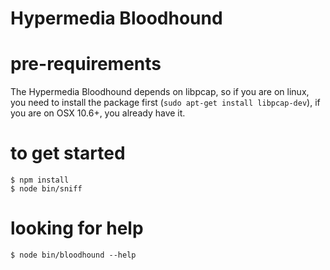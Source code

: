 # Hypermedia Bloodhound

# pre-requirements

The Hypermedia Bloodhound depends on libpcap, so if you are on linux, you need to install the package first (```sudo apt-get install libpcap-dev```), if you are on OSX 10.6+, you already have it.

# to get started

```
$ npm install
$ node bin/sniff
```

# looking for help

```
$ node bin/bloodhound --help
```
